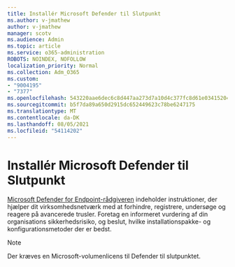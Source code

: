```yaml
---
title: Installér Microsoft Defender til Slutpunkt
ms.author: v-jmathew
author: v-jmathew
manager: scotv
ms.audience: Admin
ms.topic: article
ms.service: o365-administration
ROBOTS: NOINDEX, NOFOLLOW
localization_priority: Normal
ms.collection: Adm_O365
ms.custom:
- "9004195"
- "7377"
ms.openlocfilehash: 543220aae6dec6c8d447aa273d7a10d4c377fc8d61e03415204f5fd2eabe6242
ms.sourcegitcommit: b5f7da89a650d2915dc652449623c78be6247175
ms.translationtype: MT
ms.contentlocale: da-DK
ms.lasthandoff: 08/05/2021
ms.locfileid: "54114202"
---
```

# <a name="deploy-microsoft-defender-for-endpoint"></a>Installér Microsoft Defender til Slutpunkt

[Microsoft Defender for Endpoint-rådgiveren](https://go.microsoft.com/fwlink/?linkid=2146241) indeholder instruktioner, der hjælper dit virksomhedsnetværk med at forhindre, registrere, undersøge og reagere på avancerede trusler. Foretag en informeret vurdering af din organisations sikkerhedsrisiko, og beslut, hvilke installationspakke- og konfigurationsmetoder der er bedst.

> [!NOTE]
> Der kræves en Microsoft-volumenlicens til Defender til slutpunktet.
